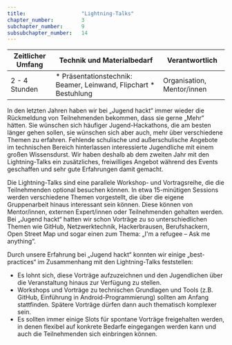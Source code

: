 ```yaml
---
title: 					"Lightning-Talks"
chapter_number: 		3
subchapter_number:		9
subsubchapter_number:	14
---
```


| Zeitlicher Umfang | Technik und Materialbedarf                                                                                                                                           | Verantwortlich |
|-------------------|----------------------------------------------------------------------------------------------------------------------------------------------------------------------|----------------|
| 2 - 4 Stunden     | * Präsentationstechnik: Beamer, Leinwand, Flipchart * Bestuhlung | Organisation, Mentor/innen   |

In den letzten Jahren haben wir bei „Jugend hackt“ immer wieder die Rückmeldung von Teilnehmenden bekommen, dass sie gerne „Mehr“ hätten. Sie wünschen sich häufiger Jugend-Hackathons, die am besten länger gehen sollen, sie wünschen sich aber auch, mehr über verschiedene Themen zu erfahren. Fehlende schulische und außerschulische Angebote im technischen Bereich hinterlassen interessierte Jugendliche mit einem großen Wissensdurst. Wir haben deshalb ab dem zweiten Jahr mit den Lightning-Talks ein zusätzliches, freiwilliges Angebot während des Events geschaffen und sehr gute Erfahrungen damit gemacht.

Die Lightning-Talks sind eine parallele Workshop- und Vortragsreihe, die die Teilnehmenden optional besuchen können. In etwa 15-minütigen Sessions werden verschiedene Themen vorgestellt, die über die eigene Gruppenarbeit hinaus interessant sein können. Diese können von Mentor/innen, externen Expert/innen oder Teilnehmenden gehalten werden. Bei „Jugend hackt“ hatten wir schon Vorträge zu so unterschiedlichen Themen wie GitHub, Netzwerktechnik, Hackerbrausen, Berufshackern, Open Street Map und sogar einen zum Thema: „I'm a refugee – Ask me anything“.

Durch unsere Erfahrung bei „Jugend hackt“ konnten wir einige „best-practices“ im Zusammenhang mit den Lightning-Talks feststellen:

* Es lohnt sich, diese Vorträge aufzuzeichnen und den Jugendlichen über die Veranstaltung hinaus zur Verfügung zu stellen.     
* Workshops und Vorträge zu technischen Grundlagen und Tools (z.B. GitHub, Einführung in Android-Programmierung) sollten am Anfang stattfinden. Spätere Vorträge dürfen dann auch thematisch komplexer sein.
* Es sollten immer einige Slots für spontane Vorträge freigehalten werden, in denen flexibel auf konkrete Bedarfe eingegangen werden kann und auch die Teilnehmenden sich einbringen können.
